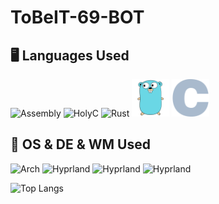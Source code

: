 # ToBeIT-69-BOT

## 🖥 Languages Used

<p align="left">
  <!-- Assembly -->
  <img src="https://user-images.githubusercontent.com/103866722/194773833-8571f323-4fa8-4036-a51c-57b9d29c683b.svg" alt="Assembly" width="60"/> 
  <!-- HolyC -->
  <img src="https://upload.wikimedia.org/wikipedia/commons/thumb/3/33/HolyC_Logo.svg/306px-HolyC_Logo.svg.png?20201031010606" alt="HolyC" width="60"/>
  <!-- Rust -->
  <img src="https://www.rust-lang.org/logos/rust-logo-512x512.png" alt="Rust" width="60"/>
  <!-- Go -->
  <img src="https://raw.githubusercontent.com/devicons/devicon/master/icons/go/go-original.svg" alt="Go" width="60"/>
  <!-- C -->
  <img src="https://raw.githubusercontent.com/devicons/devicon/master/icons/c/c-original.svg" alt="C" width="60"/>
</p>

## 🌟 OS & DE & WM Used

<p align="left">
  <!-- Arch -->
  <img src="https://upload.wikimedia.org/wikipedia/commons/thumb/1/13/Arch_Linux_%22Crystal%22_icon.svg/1200px-Arch_Linux_%22Crystal%22_icon.svg.png" alt="Arch" width="60"/>
  <!-- Hyprland -->
  <img src="https://encrypted-tbn0.gstatic.com/images?q=tbn:ANd9GcRA8eA__Qr06WXBMBB-jIozkzix5JtsBX_n7w&s" alt="Hyprland" width="60"/>
  <img src="https://upload.wikimedia.org/wikipedia/commons/thumb/4/48/Gentoo_Linux_logo_matte.svg/978px-Gentoo_Linux_logo_matte.svg.png" alt="Hyprland" width="60"/>  
  <img src="https://upload.wikimedia.org/wikipedia/commons/7/7e/Hyprland_logo.png" alt="Hyprland" width="60"/>
</p>



![Top Langs](https://github-readme-stats.vercel.app/api/top-langs/?username=NunoiEnter&layout=compact)
